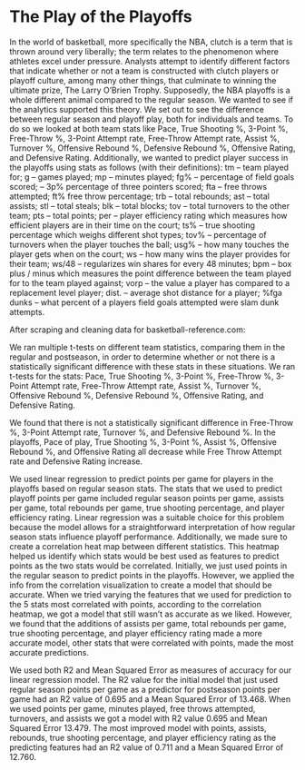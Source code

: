 # The Play of the Playoffs
In the world of basketball, more specifically the NBA, clutch is a term that is thrown around very liberally; the term relates to the phenomenon where athletes excel under pressure. Analysts attempt to identify different factors that indicate whether or not a team is constructed with clutch players or playoff culture, among many other things, that culminate to winning the ultimate prize, The Larry O’Brien Trophy. Supposedly, the NBA playoffs is a whole different animal compared to the regular season. We wanted to see if the analytics supported this theory. We set out to see the difference between regular season and playoff play, both for individuals and teams. To do so we looked at both team stats like Pace, True Shooting %, 3-Point %, Free-Throw %, 3-Point Attempt rate, Free-Throw Attempt rate, Assist %, Turnover %, Offensive Rebound %, Defensive Rebound %, Offensive Rating, and Defensive Rating. Additionally, we wanted to predict player success in the playoffs using stats as follows (with their definitions): tm – team played for; g – games played; mp – minutes played; fg% – percentage of field goals scored; – 3p% percentage of three pointers scored; fta – free throws attempted; ft% free throw percentage; trb – total rebounds; ast – total assists; stl – total steals; blk – total blocks; tov – total turnovers to the other team; pts – total points; per – player efficiency rating which measures how efficient players are in their time on the court; ts% – true shooting percentage which weighs different shot types; tov% – percentage of turnovers when the player touches the ball; usg% – how many touches the player gets when on the court; ws – how many wins the player provides for their team; ws/48 – regularizes win shares for every 48 minutes; bpm – box plus / minus which measures the point difference between the team played for to the team played against; vorp – the value a player has compared to a replacement level player; dist. – average shot distance for a player; %fga dunks – what percent of a players field goals attempted were slam dunk attempts.

After scraping and cleaning data for basketball-reference.com:

We ran multiple t-tests on different team statistics, comparing them in the regular and postseason, in order to determine whether or not there is a statistically significant difference with these stats in these situations. We ran t-tests for the stats: Pace, True Shooting %, 3-Point %, Free-Throw %, 3-Point Attempt rate, Free-Throw Attempt rate, Assist %, Turnover %, Offensive Rebound %, Defensive Rebound %, Offensive Rating, and Defensive Rating.

We found that there is not a statistically significant difference in Free-Throw %, 3-Point Attempt rate, Turnover %, and Defensive Rebound %. In the playoffs, Pace of play, True Shooting %, 3-Point %, Assist %, Offensive Rebound %, and Offensive Rating all decrease while Free Throw Attempt rate and Defensive Rating increase.

We used linear regression to predict points per game for players in the playoffs based on regular season stats. The stats that we used to predict playoff points per game included regular season points per game, assists per game, total rebounds per game, true shooting percentage, and player efficiency rating. Linear regression was a suitable choice for this problem because the model allows for a straightforward interpretation of how regular season stats influence playoff performance. Additionally, we made sure to create a correlation heat map between different statistics. This heatmap helped us identify which stats would be best used as features to predict points as the two stats would be correlated. Initially, we just used points in the regular season to predict points in the playoffs. However, we applied the info from the correlation visualization to create a model that should be accurate. When we tried varying the features that we used for prediction to the 5 stats most correlated with points, according to the correlation heatmap, we got a model that still wasn’t as accurate as we liked. However, we found that the additions of assists per game, total rebounds per game, true shooting percentage, and player efficiency rating made a more accurate model, other stats that were correlated with points, made the most accurate predictions.

We used both R2 and Mean Squared Error as measures of accuracy for our linear regression model. The R2 value for the initial model that just used regular season points per game as a predictor for postseason points per game had an R2 value of 0.695 and a Mean Squared Error of 13.468. When we used points per game, minutes played, free throws attempted, turnovers, and assists we got a model with R2 value 0.695 and Mean Squared Error 13.479. The most improved model with points, assists, rebounds, true shooting percentage, and player efficiency rating as the predicting features had an R2 value of 0.711 and a Mean Squared Error of 12.760.
